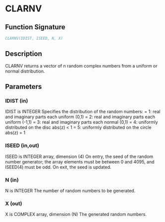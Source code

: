 # CLARNV

## Function Signature

```fortran
CLARNV(IDIST, ISEED, N, X)
```

## Description


 CLARNV returns a vector of n random complex numbers from a uniform or
 normal distribution.

## Parameters

### IDIST (in)

IDIST is INTEGER Specifies the distribution of the random numbers: = 1: real and imaginary parts each uniform (0,1) = 2: real and imaginary parts each uniform (-1,1) = 3: real and imaginary parts each normal (0,1) = 4: uniformly distributed on the disc abs(z) < 1 = 5: uniformly distributed on the circle abs(z) = 1

### ISEED (in,out)

ISEED is INTEGER array, dimension (4) On entry, the seed of the random number generator; the array elements must be between 0 and 4095, and ISEED(4) must be odd. On exit, the seed is updated.

### N (in)

N is INTEGER The number of random numbers to be generated.

### X (out)

X is COMPLEX array, dimension (N) The generated random numbers.

